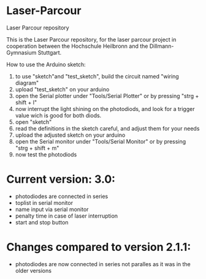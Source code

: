 # Laser-Parcour
Laser Parcour repository

This is the Laser Parcour repository, for the laser parcour project in cooperation between the Hochschule Heilbronn and the Dillmann-Gymnasium Stuttgart.

How to use the Arduino sketch:

1. to use "sketch"and "test_sketch", build the circuit named "wiring diagram"
2. upload "test_sketch" on your arduino
3. open the Serial plotter under "Tools/Serial Plotter" or by pressing "strg + shift + l"
4. now interrupt the light shining on the photodiods, and look for a trigger value wich is good for both diods.
5. open "sketch"
6. read the definitions in the sketch careful, and adjust them for your needs
7. upload the adjusted sketch on your arduino
8. open the Serial monitor under "Tools/Serial Monitor" or by pressing "strg + shift + m"
9. now test the photodiods

# Current version: 3.0:
- photodiodes are connected in series
- toplist in serial monitor
- name input via serial monitor
- penalty time in case of laser interruption
- start and stop button

# Changes compared to version 2.1.1:
- photodiodes are now connected in series not paralles as it was in the older versions